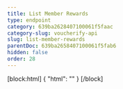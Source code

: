 ```yaml
---
title: List Member Rewards
type: endpoint
category: 639ba2628407100061f5faac
category-slug: voucherify-api
slug: list-member-rewards
parentDoc: 639ba2658407100061f5fab6
hidden: false
order: 28
---
```

[block:html]
{
  "html": "<style>\n[title=\"Toggle library\"] { \n  display: none; }\n.LanguagePicker-divider { \n  display: none; }\n.Playground-section3VTXuaYZivJK > .APISectionHeader3LN_-QIR0m7x {\n  display: none; }\n.LanguagePicker-languages1qVVo_v6AlP9 {\n  display: none; }\n</style>"
}
[/block]